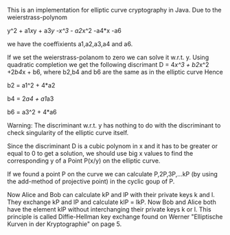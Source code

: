This is an implementation for elliptic curve cryptography in Java.
Due to the weierstrass-polynom

y^2 + a1*x*y + a3*y -x^3 - a2*x^2 -a4*x -a6

we have the coeffixients a1,a2,a3,a4 and a6.

If we set the weierstrass-polanom to zero we can solve it w.r.t. y.
Using quadratic completion we get the following discrimant
D = 4*x^3 + b2*x^2 +2*b4*x + b6, where b2,b4 and b6 are the same as in the elliptic curve
Hence

b2 = a1^2 + 4*a2

b4 = 2*a4 + a1*a3

b6 = a3^2 + 4*a6

Warning: The discriminant w.r.t. y has nothing to do with the discriminant to check singularity of the elliptic curve itself.

Since the discriminant D is a cubic polynom in x and it has to be greater or equal to 0 to get a solution, we should use big x values to find the corresponding y of a Point P(x/y) on the elliptic curve.

If we found a point P on the curve we can calculate P,2P,3P,...kP (by using the add-method of projective point) in the cyclic goup of P.

Now Alice and Bob can calculate kP and lP with their private keys k and l. They exchange kP and lP and calculate klP = lkP. Now Bob and Alice both have the element klP without interchanging their private keys k or l. This principle is called Diffie-Hellman key exchange found on Werner "Elliptische Kurven in der Kryptographie" on page 5.